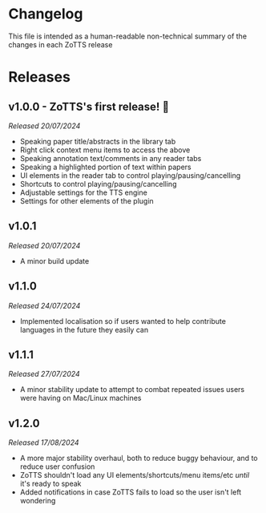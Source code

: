 # Changelog
This file is intended as a human-readable non-technical summary of the changes in each ZoTTS release

# Releases
## v1.0.0 - ZoTTS's first release! 🎉
*Released 20/07/2024*
- Speaking paper title/abstracts in the library tab
- Right click context menu items to access the above
- Speaking annotation text/comments in any reader tabs
- Speaking a highlighted portion of text within papers
- UI elements in the reader tab to control playing/pausing/cancelling
- Shortcuts to control playing/pausing/cancelling
- Adjustable settings for the TTS engine
- Settings for other elements of the plugin

## v1.0.1
*Released 20/07/2024*
- A minor build update

## v1.1.0
*Released 24/07/2024*
- Implemented localisation so if users wanted to help contribute languages in the future they easily can

## v1.1.1
*Released 27/07/2024*
- A minor stability update to attempt to combat repeated issues users were having on Mac/Linux machines

## v1.2.0
*Released 17/08/2024*
- A more major stability overhaul, both to reduce buggy behaviour, and to reduce user confusion
- ZoTTS shouldn't load any UI elements/shortcuts/menu items/etc *until* it's ready to speak
- Added notifications in case ZoTTS fails to load so the user isn't left wondering